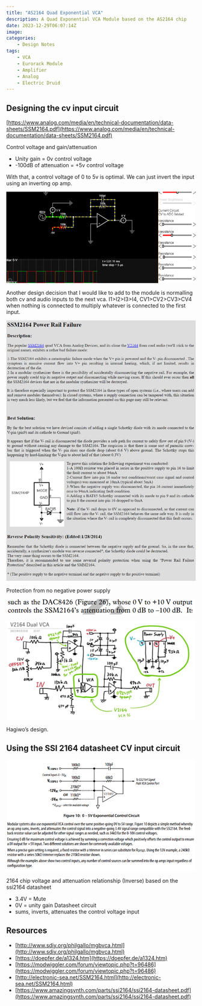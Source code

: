 ```yaml
---
title: "AS2164 Quad Exponential VCA"
description: A Quad Exponential VCA Module based on the AS2164 chip
date: 2023-12-29T06:07:14Z
image: 
categories:
    - Design Notes
tags:
    - VCA
    - Eurorack Module
    - Amplifier
    - Analog
    - Electric Druid
---
```

## Designing the cv input circuit

[https://www.analog.com/media/en/technical-documentation/data-sheets/SSM2164.pdf](https://www.analog.com/media/en/technical-documentation/data-sheets/SSM2164.pdf)
  
Control voltage and gain/attenuation

- Unity gain = 0v control voltage
- -100dB of attenuation = +5v control voltage

With that, a control voltage of 0 to 5v is optimal. We can just invert the input using an inverting op amp.

![cv_input_circuit](cv_input_circuit.png)
  
Another design decision that I would like to add to the module is normalling both cv and audio inputs to the next vca. I1>I2>I3>I4, CV1>CV2>CV3>CV4 when nothing is connected to multiply whatever is connected to the first input.
  
![2164_power_rail_failure](2164_power_rail_failure.png)

Protection from no negative power supply

![2164_cv_to_db_range](2164_cv_to_db_range.png)

![hagiwo_2164](hagiwo_2164.png)

Hagiwo’s design.

## Using the SSI 2164 datasheet CV input circuit

![0_to_5v_exponential_control_circuit](0_to_5v_exponential_control_circuit.png)

2164 chip voltage and attenuation relationship (Inverse) based on the ssi2164 datasheet

- 3.4V = Mute
- 0V = unity gain
Datasheet circuit
- sums, inverts, attenuates the control voltage input

## Resources

- [http://www.sdiy.org/philgallo/mgbvca.html](http://www.sdiy.org/philgallo/mgbvca.html)
- [https://doepfer.de/a1324.htm](https://doepfer.de/a1324.htm)
- [https://modwiggler.com/forum/viewtopic.php?t=96486](https://modwiggler.com/forum/viewtopic.php?t=96486)
- [http://electronic-sea.net/SSM2164.html](http://electronic-sea.net/SSM2164.html)
- [https://www.amazingsynth.com/parts/ssi2164/ssi2164-datasheet.pdf](https://www.amazingsynth.com/parts/ssi2164/ssi2164-datasheet.pdf)
